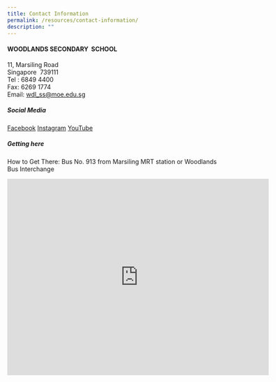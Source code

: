 ```yaml
---
title: Contact Information
permalink: /resources/contact-information/
description: ""
---
```


#### WOODLANDS SECONDARY &nbsp;SCHOOL

11, Marsiling Road  
Singapore &nbsp;739111  
Tel : 6849 4400  
Fax: 6269 1774  
Email:&nbsp;[wdl\_ss@moe.edu.sg](mailto:wdl_ss@moe.edu.sg)  

##### Social Media
[ Facebook](https://www.facebook.com/woodlandssecsch)
[Instagram](https://www.instagram.com/woodlandssec/)
[YouTube](https://youtube.com/@woodlandssecsch)



##### Getting here
How to Get There: Bus No. 913 from Marsiling MRT station or Woodlands Bus Interchange


<center><iframe loading="lazy" allowfullscreen="" style="border:0;" height="450" width="600" src="https://www.google.com/maps/embed?pb=!1m14!1m8!1m3!1d7977.116480921949!2d103.774454!3d1.44003!3m2!1i1024!2i768!4f13.1!3m3!1m2!1s0x0%3A0xd6d46198ff2854a0!2sWoodlands%20Secondary%20School!5e0!3m2!1sen!2sus!4v1671382650703!5m2!1sen!2sus"></iframe></center>
